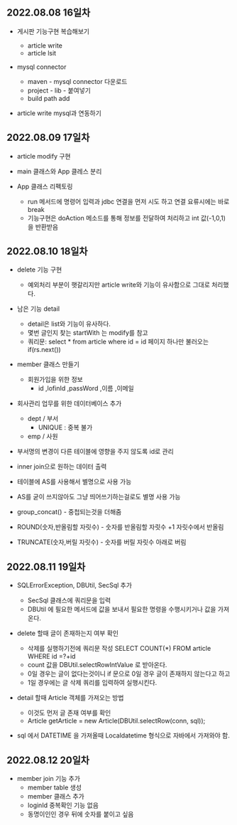 ## 2022.08.08 16일차

- 게시판 기능구현 복습해보기
    - article write
    - article lsit

- mysql connector
    - maven - mysql connector 다운로드
    - project - lib - 붙여넣기
    - build path add

- article write mysql과 연동하기

## 2022.08.09 17일차

- article modify 구현

- main 클래스와 App 클레스 분리
- App 클래스 리펙토링
    - run 메서드에 명령어 입력과 jdbc 연결을 먼저 시도 하고 연결 요류시에는 바로 break
    - 기능구현은 doAction 메소드를 통해 정보를 전달하여 처리하고 int 값(-1,0,1)을 반환받음  

## 2022.08.10 18일차

- delete 기능 구현
    - 예외처리 부분이 햇갈리지만 article write와 기능이 유사함으로 그대로 처리했다.

- 남은 기능 detail
    - detail은 list와 기능이 유사하다.
    - 몇번 글인지 찾는 startWith 는 modify를 참고
    - 쿼리문: select * from article where id = id
    페이지 하나만 불러오는 if(rs.next())

- member 클래스 만들기
    - 회원가입을 위한 정보
        - id ,lofinId ,passWord ,이름 ,이메일

- 회사관리 업무를 위한 데이터베이스 추가
    - dept / 부서
        - UNIQUE : 중복 불가
    - emp / 사원
- 부서명의 변경이 다른 테이블에 영향을 주지 않도록 id로 관리
- inner join으로 원하는 데이터 출력

- 테이블에 AS를 사용해서 별명으로 사용 가능
- AS를 굳이 쓰지않아도 그냥 띄어쓰기하는걸로도 별명 사용 가능
- group_concat() - 중첩되는것을 더해줌
- ROUND(숫자,반올림할 자릿수) - 숫자를 반올림할 자릿수 +1 자릿수에서 반올림
- TRUNCATE(숫자,버릴 자릿수) - 숫자를 버릴 자릿수 아래로 버림

## 2022.08.11 19일차

- SQLErrorException, DBUtil, SecSql  추가
    - SecSql 클래스에 쿼리문을 입력
    - DBUtil 에 필요한 메서드에 값을 보내서 필요한 명령을 수행시키거나 값을 가져온다.

- delete 할때 글이 존재하는지 여부 확인
    - 삭제를 실행하기전에 쿼리문 작성 SELECT COUNT(*) FROM article WHERE id =?+id
    - count 값을 DBUtil.selectRowIntValue 로 받아온다.
    - 0일 경우는 글이 없다는것이니 if 문으로 0일 경우 글이 존재하지 않는다고 하고
    - 1일 경우에는 글 삭제 쿼리를 입력하여 실행시킨다.

- detail 할때 Article 객체를 가져오는 방법
    - 이것도 먼저 글 존재 여부를 확인
    - Article getArticle = new Article(DBUtil.selectRow(conn, sql));

- sql 에서 DATETIME 을 가져올때 Localdatetime 형식으로 자바에서 가져와야 함.

## 2022.08.12 20일차

- member join 기능 추가
    - member table 생성
    - member 클래스 추가
    - loginId  중복확인 기능 없음
    - 동명이인인 경우 뒤에 숫자를 붙이고 싶음


